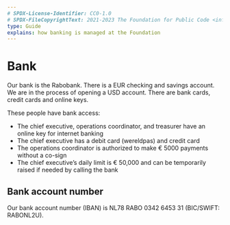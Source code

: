 ```yaml
---
# SPDX-License-Identifier: CC0-1.0
# SPDX-FileCopyrightText: 2021-2023 The Foundation for Public Code <info@publiccode.net>
type: Guide
explains: how banking is managed at the Foundation
---
```


# Bank

Our bank is the Rabobank.
There is a EUR checking and savings account.
We are in the process of opening a USD account.
There are bank cards, credit cards and online keys.

These people have bank access:

* The chief executive, operations coordinator, and treasurer have an online key for internet banking
* The chief executive has a debit card (wereldpas) and credit card
* The operations coordinator is authorized to make € 5000 payments without a co-sign
* The chief executive’s daily limit is € 50,000 and can be temporarily raised if needed by calling the bank

## Bank account number

Our bank account number (IBAN) is NL78 RABO 0342 6453 31 (BIC/SWIFT: RABONL2U).
